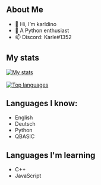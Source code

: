 ## About Me

- 👋 Hi, I’m karldino
- 👀 A Python enthusiast
- 📫 Discord: Karle#1352

## My stats
[![My stats](https://github-readme-stats.vercel.app/api?username=karldino)](https://github.com/karldino/github-readme-stats)
<br></br>
[![Top languages](https://github-readme-stats.vercel.app/api/top-langs/?username=karldino&layout=compact)](https://github.com/karldino/github-readme-stats)

## Languages I know:

<ul>
  <li>English</li>
  <li>Deutsch</li>
  <li>Python</li>
  <li>QBASIC</li>
</ul>

## Languages I'm learning

<ul>
  <li>C++</li>
  <li>JavaScript</li>
</ul>
